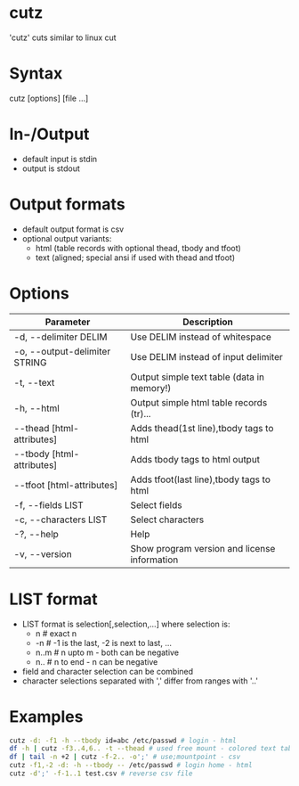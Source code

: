 cutz
====

'cutz' cuts similar to linux cut

# Syntax

cutz [options] [file ...]

# In-/Output

* default input is stdin
* output is stdout

# Output formats

* default output format is csv
* optional output variants:
  * html (table records with optional thead, tbody and tfoot)
  * text (aligned; special ansi if used with thead and tfoot)

# Options

| Parameter                     | Description                                  |
| ----------------------------- | -------------------------------------------- |
| -d, --delimiter DELIM         | Use DELIM instead of whitespace              |
| -o, --output-delimiter STRING | Use DELIM instead of input delimiter         |
| -t, --text                    | Output simple text table (data in memory!)   |
| -h, --html                    | Output simple html table records (tr)...     |
| --thead [html-attributes]     | Adds thead(1st line),tbody tags to html      |
| --tbody [html-attributes]     | Adds tbody tags to html output               |
| --tfoot [html-attributes]     | Adds tfoot(last line),tbody tags to html     |
| -f, --fields LIST             | Select fields                                |
| -c, --characters LIST         | Select characters                            |
| -?, --help                    | Help                                         |
| -v, --version                 | Show program version and license information |

# LIST format

* LIST format is selection[,selection,...] where selection is:
  * n    # exact n
  * -n   # -1 is the last, -2 is next to last, ...
  * n..m # n upto m - both can be negative
  * n..  # n to end - n can be negative
* field and character selection can be combined
* character selections separated with ',' differ from ranges with '..'

# Examples

```bash
cutz -d: -f1 -h --tbody id=abc /etc/passwd # login - html
df -h | cutz -f3..4,6.. -t --thead # used free mount - colored text table
df | tail -n +2 | cutz -f-2.. -o';' # use;mountpoint - csv
cutz -f1,-2 -d: -h --tbody -- /etc/passwd # login home - html
cutz -d';' -f-1..1 test.csv # reverse csv file
```

